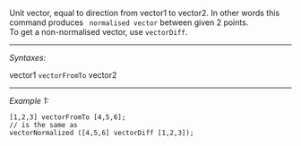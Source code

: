 Unit vector, equal to direction from vector1 to vector2. In other words this command produces ` normalised vector` between given 2 points.<br>
To get a non-normalised vector, use `vectorDiff`.


---
*Syntaxes:*

vector1 `vectorFromTo` vector2

---
*Example 1:*

```sqf
[1,2,3] vectorFromTo [4,5,6];
// is the same as
vectorNormalized ([4,5,6] vectorDiff [1,2,3]);
```